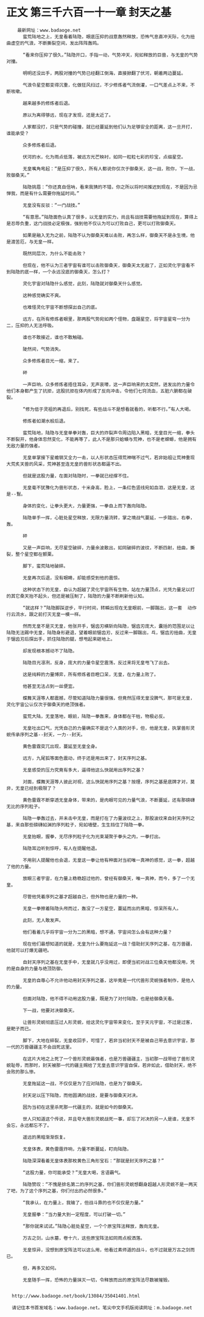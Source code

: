# 正文 第三千六百一十一章 封天之基
        最新网址：www.badaoge.net
          蛮荒陆地之上，无皇看着陆隐，眼底压抑的战意轰然释放，恐怖气息直冲天际，化为扭曲虚空的气浪，不断撕裂空间，发出阵阵轰鸣。
      
          “看来你压抑了很久。”陆隐开口，手指一动，气势冲天，宛如释放的巨兽，与无皇的气势对撞。
      
          明明还没出手，两股对撞的气势已经翻江倒海，直接掀翻了伏河，朝着两边蔓延。
      
          气浪令星空都变得沉重，化做狂风扫过，不少修炼者气流倒灌，一口气差点上不来，不断咳嗽。
      
          越来越多的修炼者后退。
      
          原以为离得够远，现在才发现，还是太近了。
      
          人家都没打，只是气势的碰撞，就已经蔓延到他们认为足够安全的距离，这一旦开打，谁能承受？
      
          众多修炼者后退。
      
          伏河的水，化为雨点低落，被远方光芒映衬，如同一粒粒七彩的珍宝，点缀星空。
      
          无皇嘴角弯起：“是压抑了很久，所有人都说你仅次于御桑天，这一战，败你，下一战，败御桑天。”
      
          陆隐挑眉：“你还真自信呐，看来我猜的不错，你之所以将时间推迟到现在，不是因为忌惮我，而是有什么需要你拖延时间。”
      
          无皇没有反驳：“一门战技。”
      
          “有意思。”陆隐面色认真了很多，以无皇的实力，尚且有战技需要他拖延到现在，算得上是忍辱负重，这门战技必定极强，强到他不仅认为可以打败自己，更可以打败御桑天。
      
          如果是融入无为之前，陆隐不认为御桑天难以击败，再怎么样，御桑天不是永生境，他是渡苦厄，与无皇一样。
      
          既然同层次，为什么不能击败？
      
          但现在，他不认为三者宇宙有谁可以击败御桑天，御桑天太无敌了，正如灵化宇宙看不到陆隐的底一样，一个永远没底的御桑天，怎么打？
      
          灵化宇宙对陆隐什么感觉，此刻，陆隐就对御桑天什么感觉。
      
          这种感觉确实不爽。
      
          也难怪灵化宇宙不断想探出自己的底。
      
          远方，在所有修炼者眼里，那两股气势宛如两个怪物，盘踞星空，将宇宙星穹一分为二，压抑的人无法呼吸。
      
          谁也不敢接近，谁也不敢触碰。
      
          陡然间，气势消失。
      
          众多修炼者目光一缩，来了。
      
          砰
      
          一声巨响，众多修炼者捂住耳朵，无声哀嚎，这一声巨响来的太突然，迸发出的力量令他们本身都产生了抗拒，这股抗拒在体内形成了反向冲击，令他们七窍流血，五脏六腑都在破裂。
      
          “修为低于灵祖的再退后，别找死，有些战斗不是想看就看的，听都不行。”有人大喝。
      
          修炼者如潮水般后退。
      
          蛮荒陆地，陆隐与无皇单拳对轰，巨大的炸裂声令周边陷入黑暗，无皇目光一缩，拳头不断裂开，他身体忽然变化，不能再等了，此人不是那只蛤蟆与荒神，也不是老蝾螈，他是拥有无敌力量的强者。
      
          无皇单掌接下星蟾钢叉全力一击，以人形状态压得荒神喘不过气，若非始祖让荒神重现大荒炙天兽的风采，荒神甚至连无皇的兽形状态都逼不出。
      
          但就是这股力量，在面对陆隐时，一拳就已经撑不住。
      
          无皇毫不犹豫化为兽形状态，十米身高，脸上，一条红色竖线宛如血泪，这是无皇，这是--鴷。
      
          身体的变化，让拳头更大，力量更强，一拳自上而下轰向陆隐。
      
          陆隐单手一挥，心脏处星空释放，无限力量流转，掌之境战气蔓延，一步踏出，右拳，轰。
      
          砰
      
          又是一声巨响，无尽星空破碎，力量余波散出，如同破碎的波纹，不断四射，扭曲，撕裂，整个星空都在颤栗。
      
          脚下，蛮荒陆地破碎。
      
          无皇再次后退，没有眼睛，却能感受到他的震惊。
      
          这种状态下的无皇，自认为超越了灵化宇宙所有生物，站在力量顶点，光凭力量足以打的其它桑天抬不起头，但还是被压制了，陆隐的力量不断刷新他认知。
      
          “就这样？”陆隐脚踩逆步，平行时间，转瞬出现在无皇眼前，一脚踹出，这一套  动作行云流水，跟之前打灭无皇一模一样。
      
          然而无皇不是灭无皇，他张开手，锯齿刃横斩向陆隐，锯齿刃庞大，囊括的范围足以让陆隐无法踢中无皇，陆隐身形避退，望着眼前锯齿刃，反过来一脚踹出，乓，锯齿刃扭曲，无皇于锯齿刃后探出手，抓住陆隐的腿，想甩起来砸地上。
      
          却发现根本撼动不了陆隐。
      
          陆隐目光凛冽，反身，庞大的力量令星空震荡，反过来将无皇甩飞了出去。
      
          这是纯粹的力量博弈，所有修炼者目瞪口呆，无皇，在力量上败了。
      
          他甚至无法占到一丝便宜。
      
          蝶舞天涯等人都震撼，尽管知道陆隐力量很强，但竟然压得无皇没脾气，那可是无皇，灵化宇宙公认仅次于御桑天的绝顶强者。
      
          蛮荒大陆，无皇落地，眼前，陆隐一拳轰来，身体都在干枯，物极必反。
      
          无皇吐出口气，光凭自己的力量确实不是这个人类的对手，但，他是无皇，执掌兽形灵蜕传承序列之基--封天，一力--封天。
      
          黄色雷霆突兀出现，蔓延至无皇全身。
      
          远方，九尾狐等面色震动，终于还是用出来了，封天序列之基。
      
          无皇感受的压力究竟有多大，逼得他这么快就用出序列之基？
      
          对面，蝶舞天涯等人彼此对视，这么快就用序列之基？按理，序列之基是底牌才对，莫非，无皇已经到极限了？
      
          黄色雷霆不断穿透无皇身体，带来的，是肉眼可见的力量气浪，不断蔓延，还有那磅礴无比的序列粒子。
      
          陆隐一拳轰过去，并未击中无皇，而是打在了力量波纹之上，那股波纹来自封天序列之基，来自那些磅礴如渊的序列粒子，宛如墙壁，生生挡住了陆隐一拳。
      
          无皇抬眼，握拳，无尽序列粒子化为光束凝聚于拳头之内，一拳打出。
      
          陆隐耳边听到惊呼，有人在提醒他退。
      
          不用别人提醒他也会退，无皇这一拳让他有种面对当初唯一真神的感觉，这一拳，超越了他的力量。
      
          放眼三者宇宙，在力量上稳稳超过他的，曾经有御桑天，唯一真神，而今，多了一个无皇。
      
          尽管他凭着序列之基才超越自己，但外物也是力量的一种。
      
          无皇一拳擦着陆隐头颅而过，轰没了一方星空，蔓延而出的黑暗，惊呆所有人。
      
          此刻，无人敢发声。
      
          他们看着几乎将宇宙一分为二的黑暗，想不通，宇宙间怎么会有这种力量？
      
          现在他们最想知道的就是，无皇为什么要拖延这一战？借助封天序列之基，在万兽疆，他就可以打爆无疆吧。
      
          自封天序列之基在无皇手中，无皇就几乎没用过，即便当初对战三位桑天他都没用，凭的是自身的力量与绝顶防御。
      
          无皇的自尊心不允许他动用封天序列之基，这毕竟是一代代兽形灵蜕强者制作，是他人的力量。
      
          但面对陆隐，他不得不动用这股力量，既是为了对付陆隐，也是给御桑天看。
      
          下一战，他要对决御桑天。
      
          让兽形灵蜕彻底压过人形灵蜕，给这灵化宇宙带来变化，至于天元宇宙，不过是过客，是靶子而已。
      
          脚下，大地在碎裂，无皇收回手，可惜了，若非当初封天不是被自己带去意识宇宙，那一代的万兽疆疆主不会战死这里。
      
          在这片大地之上死了一个兽形灵蜕最强者，也是万兽疆疆主，当初那一战带给了兽形灵蜕耻辱，而那时，封天被那一代的疆主赐给了无皇去意识宇宙自保，若非如此，借助封天，绝不会败的那么惨。
      
          无皇拖延这一战，不仅仅是为了应对陆隐，也是为了御桑天。
      
          封天足以压下陆隐，而他圆满的战技，是要与御桑天对决。
      
          因为当初在这里杀死那一代疆主的，就是如今的御桑天。
      
          世人只知道这个传说，并且夸大兽形灵蜕战死一事，却忘了对决的另一人是谁，无皇不会忘，永远都忘不了。
      
          遥远的黑暗渐渐恢复。
      
          无皇体表，黄色雷霆炸响，力量不断蔓延，盯向陆隐。
      
          陆隐深深看着无皇体表那枚黄色三角形宝石：“那就是封天序列之基？”
      
          “这股力量，你可能承受？”无皇大喝，言语霸气。
      
          陆隐赞叹：“不愧是排名第二的序列之基，你们兽形灵蜕想翻身超越人形灵蜕不是一两天了吧，为了这个序列之基，你们付出的必然很多。”
      
          “我承认，在力量上，我输了，但战斗靠的也不仅仅是力量。”
      
          无皇握拳：“当力量大到一定程度，可以打破一切。”
      
          “那你就来试试。”陆隐心脏处星空，一个个原宝阵法释放，轰向无皇。
      
          万古之剑，山水墓，卷十六，这些原宝阵法如同雨点般洒落。
      
          无皇惊异，没想到原宝阵法可以这么用，他看过素师道的战斗，也不过就是万古之剑而已。
      
          但，再多又如何。
      
          无皇随手一挥，恐怖的力量抹灭一切，令释放而出的原宝阵法尽数被摧毁。
      
      
      http://www.badaoge.net/book/13084/35041401.html
      
      请记住本书首发域名：www.badaoge.net。笔尖中文手机版阅读网址：m.badaoge.net